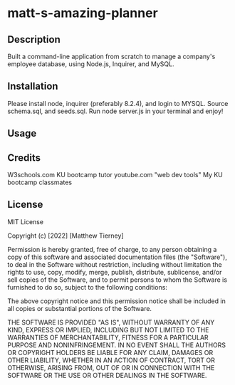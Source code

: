 # matt-s-amazing-planner

## Description
Built a command-line application from scratch to manage a company's employee database, using Node.js, Inquirer, and MySQL.

## Installation 
Please install node, inquirer (preferably 8.2.4), and login to MYSQL. Source schema.sql, and seeds.sql. Run node server.js in your terminal and enjoy!

## Usage



## Credits
W3schools.com
KU bootcamp tutor 
youtube.com "web dev tools"
My KU bootcamp classmates


## License 

MIT License

Copyright (c) [2022] [Matthew Tierney]

Permission is hereby granted, free of charge, to any person obtaining a copy
of this software and associated documentation files (the "Software"), to deal
in the Software without restriction, including without limitation the rights
to use, copy, modify, merge, publish, distribute, sublicense, and/or sell
copies of the Software, and to permit persons to whom the Software is
furnished to do so, subject to the following conditions:

The above copyright notice and this permission notice shall be included in all
copies or substantial portions of the Software.

THE SOFTWARE IS PROVIDED "AS IS", WITHOUT WARRANTY OF ANY KIND, EXPRESS OR
IMPLIED, INCLUDING BUT NOT LIMITED TO THE WARRANTIES OF MERCHANTABILITY,
FITNESS FOR A PARTICULAR PURPOSE AND NONINFRINGEMENT. IN NO EVENT SHALL THE
AUTHORS OR COPYRIGHT HOLDERS BE LIABLE FOR ANY CLAIM, DAMAGES OR OTHER
LIABILITY, WHETHER IN AN ACTION OF CONTRACT, TORT OR OTHERWISE, ARISING FROM,
OUT OF OR IN CONNECTION WITH THE SOFTWARE OR THE USE OR OTHER DEALINGS IN THE
SOFTWARE.